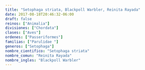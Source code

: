 ```yaml
---
title: "Setophaga striata, Blackpoll Warbler, Reinita Rayada"
date: 2017-08-18T20:46:32-06:00
draft: false
reinos: ["Animalia"]
divisiones: ["Chordata"]
clases: ["Aves"]
ordenes: ["Passeriformes"]
familias: ["Parulidae "]
generos: ["Setophaga"]
nombre_cientifico: "Setophaga striata"
nombre_comun: "Reinita Rayada"
nombre_ingles: "Blackpoll Warbler"
---
```

